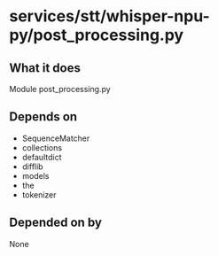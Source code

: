 # services/stt/whisper-npu-py/post_processing.py

## What it does
Module post_processing.py

## Depends on
- SequenceMatcher
- collections
- defaultdict
- difflib
- models
- the
- tokenizer

## Depended on by
None
